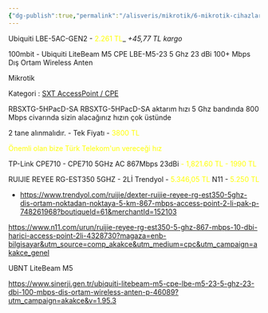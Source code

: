 ```yaml
---
{"dg-publish":true,"permalink":"/alisveris/mikrotik/6-mikrotik-cihazlar/","tags":["gardenEntry"],"noteIcon":"","created":"2023-12-21T21:16:12.998+03:00","updated":"2023-12-22T00:50:22.395+03:00"}
---
```



Ubiquiti LBE-5AC-GEN2 - <font color="#ffff00">2.261  TL</font>_ _+45,77 TL kargo_ 

100mbit - Ubiquiti LiteBeam M5 CPE LBE-M5-23 5 Ghz 23 dBi 100+ Mbps Dış Ortam Wireless Anten

Mikrotik

Kategori : [SXT AccessPoint / CPE](https://wi.com.tr/Mikrotik-SXT-Sextant-BuildIn-Anten)

RBSXTG-5HPacD-SA
RBSXTG-5HPacD-SA aktarım hızı 5 Ghz bandında 800 Mbps civarında sizin alacağınız hızın çok üstünde 

2 tane alınmalıdır. - Tek Fiyatı - <font color="#ffff00">3800 TL</font> 

<font color="#ffff00">Önemli olan bize Türk Telekom'un vereceği hız</font>

TP-Link CPE710 - CPE710 5GHz AC 867Mbps 23dBi <font color="#ffff00">- 1,821.60 TL - 1990 TL</font>

RUIJIE REYEE RG-EST350 5GHZ - 2Lİ 
Trendyol - <font color="#ffff00">5.346,05 TL</font>
N11 - <font color="#ffff00">5.250 TL  </font>

- https://www.trendyol.com/ruijie/dexter-ruijie-reyee-rg-est350-5ghz-dis-ortam-noktadan-noktaya-5-km-867-mbps-access-point-2-li-pak-p-748261968?boutiqueId=61&merchantId=152103

https://www.n11.com/urun/ruijie-reyee-rg-est350-5-ghz-867-mbps-10-dbi-harici-access-point-2li-4328730?magaza=enb-bilgisayar&utm_source=comp_akakce&utm_medium=cpc&utm_campaign=akakce_genel


UBNT LiteBeam M5

https://www.sinerji.gen.tr/ubiquiti-litebeam-m5-cpe-lbe-m5-23-5-ghz-23-dbi-100-mbps-dis-ortam-wireless-anten-p-46089?utm_campaign=akakce&v=1.95.3 



